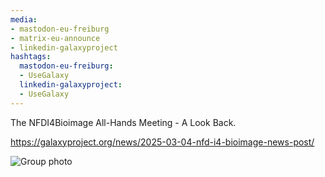 ```yaml
---
media:
- mastodon-eu-freiburg
- matrix-eu-announce
- linkedin-galaxyproject
hashtags:
  mastodon-eu-freiburg:
  - UseGalaxy
  linkedin-galaxyproject:
  - UseGalaxy
---
```

The NFDI4Bioimage All-Hands Meeting - A Look Back.

https://galaxyproject.org/news/2025-03-04-nfd-i4-bioimage-news-post/

![Group photo](https://galaxyproject.org/assets/static/nfdi4Bi-groupphoto.3bfb6cf.19caf554e85cd326c1a9d441cf3d6ccf.JPG)
